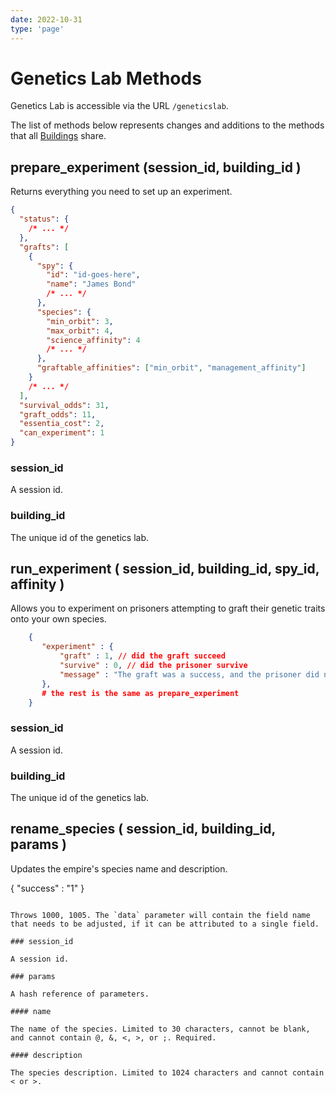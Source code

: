 ```yaml
---
date: 2022-10-31
type: 'page'
---
```


# Genetics Lab Methods

Genetics Lab is accessible via the URL `/geneticslab`.

The list of methods below represents changes and additions to the methods that all [Buildings](/api/Buildings) share.

## prepare_experiment (session_id, building_id )

Returns everything you need to set up an experiment.

```json
{
  "status": {
    /* ... */
  },
  "grafts": [
    {
      "spy": {
        "id": "id-goes-here",
        "name": "James Bond"
        /* ... */
      },
      "species": {
        "min_orbit": 3,
        "max_orbit": 4,
        "science_affinity": 4
        /* ... */
      },
      "graftable_affinities": ["min_orbit", "management_affinity"]
    }
    /* ... */
  ],
  "survival_odds": 31,
  "graft_odds": 11,
  "essentia_cost": 2,
  "can_experiment": 1
}
```

### session_id

A session id.

### building_id

The unique id of the genetics lab.

## run_experiment ( session_id, building_id, spy_id, affinity )

Allows you to experiment on prisoners attempting to graft their genetic traits onto your own species.

```json
    {
       "experiment" : {
           "graft" : 1, // did the graft succeed
           "survive" : 0, // did the prisoner survive
           "message" : "The graft was a success, and the prisoner did not survive the experiment."
       },
       # the rest is the same as prepare_experiment
    }
```

### session_id

A session id.

### building_id

The unique id of the genetics lab.

## rename_species ( session_id, building_id, params )

Updates the empire's species name and description.

{
"success" : "1"
}

```

Throws 1000, 1005. The `data` parameter will contain the field name that needs to be adjusted, if it can be attributed to a single field.

### session_id

A session id.

### params

A hash reference of parameters.

#### name

The name of the species. Limited to 30 characters, cannot be blank, and cannot contain @, &, <, >, or ;. Required.

#### description

The species description. Limited to 1024 characters and cannot contain < or >.
```

